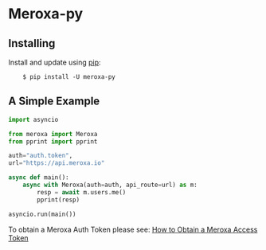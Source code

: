 # Meroxa-py

## Installing

Install and update using [pip](https://pip.pypa.io/en/stable/getting-started/):

```
    $ pip install -U meroxa-py
```


## A Simple Example
```python
import asyncio

from meroxa import Meroxa
from pprint import pprint

auth="auth.token", 
url="https://api.meroxa.io"

async def main():
    async with Meroxa(auth=auth, api_route=url) as m:
        resp = await m.users.me()
        pprint(resp)

asyncio.run(main())
```

To obtain a Meroxa Auth Token please see: [How to Obtain a Meroxa Access Token](https://docs.meroxa.com/guides/how-to-obtain-meroxa-access-token/)